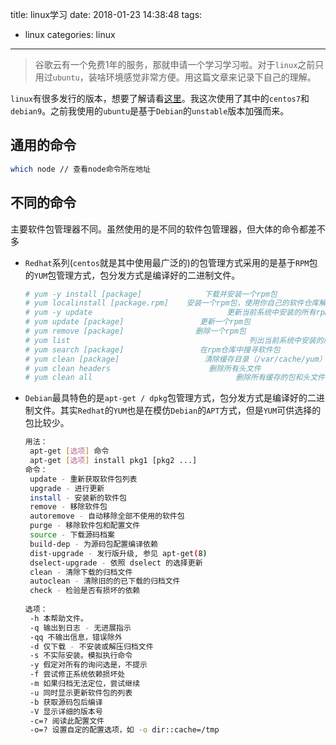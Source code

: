 title: linux学习
date: 2018-01-23 14:38:48
tags: 
- linux
categories: linux
---
>谷歌云有一个免费1年的服务，那就申请一个学习学习啦。对于`linux`之前只用过`ubuntu`，装啥环境感觉非常方便。用这篇文章来记录下自己的理解。

`linux`有很多发行的版本，想要了解请看[这里](http://blog.sciencenet.cn/blog-3373182-1089895.html)。我这次使用了其中的`centos7`和`debian9`。之前我使用的`ubuntu`是基于`Debian`的`unstable`版本加强而来。

## 通用的命令
``` bash
which node // 查看node命令所在地址

```
## 不同的命令
主要软件包管理器不同。虽然使用的是不同的软件包管理器，但大体的命令都差不多
- `Redhat`系列(`centos`就是其中使用最广泛的)的包管理方式采用的是基于`RPM`包的`YUM`包管理方式，包分发方式是编译好的二进制文件。
    ``` bash
    # yum -y install [package]              下载并安装一个rpm包
    # yum localinstall [package.rpm]    安装一个rpm包，使用你自己的软件仓库解决所有依赖关系
    # yum -y update                              更新当前系统中安装的所有rpm包
    # yum update [package]                 更新一个rpm包
    # yum remove [package]                删除一个rpm包
    # yum list                                        列出当前系统中安装的所有包
    # yum search [package]                 在rpm仓库中搜寻软件包
    # yum clean [package]                   清除缓存目录（/var/cache/yum）下的软件包
    # yum clean headers                      删除所有头文件
    # yum clean all                                删除所有缓存的包和头文件
    ```
- `Debian`最具特色的是`apt-get / dpkg`包管理方式，包分发方式是编译好的二进制文件。其实`Redhat`的`YUM`也是在模仿`Debian`的`APT`方式，但是`YUM`可供选择的包比较少。
    ``` bash
    用法：
     apt-get [选项] 命令  
     apt-get [选项] install pkg1 [pkg2 ...]  
    命令：  
     update - 重新获取软件包列表  
     upgrade - 进行更新  
     install - 安装新的软件包  
     remove - 移除软件包  
     autoremove - 自动移除全部不使用的软件包  
     purge - 移除软件包和配置文件  
     source - 下载源码档案  
     build-dep - 为源码包配置编译依赖  
     dist-upgrade - 发行版升级, 参见 apt-get(8)  
     dselect-upgrade - 依照 dselect 的选择更新  
     clean - 清除下载的归档文件  
     autoclean - 清除旧的的已下载的归档文件  
     check - 检验是否有损坏的依赖  
      
    选项：  
     -h 本帮助文件。  
     -q 输出到日志 - 无进展指示  
     -qq 不输出信息，错误除外  
     -d 仅下载 - 不安装或解压归档文件  
     -s 不实际安装。模拟执行命令  
     -y 假定对所有的询问选是，不提示  
     -f 尝试修正系统依赖损坏处  
     -m 如果归档无法定位，尝试继续  
     -u 同时显示更新软件包的列表  
     -b 获取源码包后编译  
     -V 显示详细的版本号  
     -c=? 阅读此配置文件  
     -o=? 设置自定的配置选项，如 -o dir::cache=/tmp 
    ```
